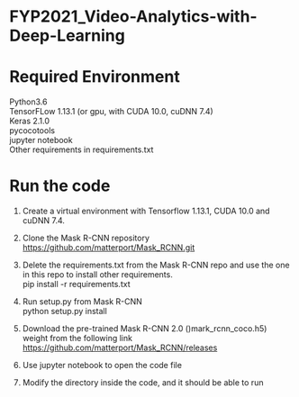 # FYP2021_Video-Analytics-with-Deep-Learning

# Required Environment
Python3.6  
TensorFLow 1.13.1 (or gpu, with CUDA 10.0, cuDNN 7.4)  
Keras 2.1.0  
pycocotools  
jupyter notebook  
Other requirements in requirements.txt  

# Run the code
1. Create a virtual environment with Tensorflow 1.13.1, CUDA 10.0 and cuDNN 7.4.  
  
2. Clone the Mask R-CNN repository    
https://github.com/matterport/Mask_RCNN.git  

3. Delete the requirements.txt from the Mask R-CNN repo and use the one in this repo to install other requirements.  
pip install -r requirements.txt  
  
4. Run setup.py from Mask R-CNN  
python setup.py install  

5. Download the pre-trained Mask R-CNN 2.0 ()mark_rcnn_coco.h5) weight from the following link  
https://github.com/matterport/Mask_RCNN/releases  

6. Use jupyter notebook to open the code file  

7. Modify the directory inside the code, and it should be able to run  
